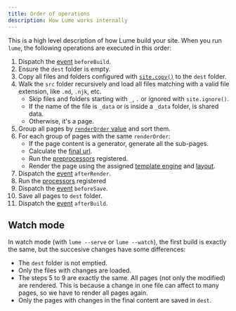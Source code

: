 ```yaml
---
title: Order of operations
description: How Lume works internally
---
```


This is a high level description of how Lume build your site. When you run
`lume`, the following operations are executed in this order:

1. Dispatch the [event](/advanced/events/) `beforeBuild`.
2. Ensure the `dest` folder is empty.
3. Copy all files and folders configured with
   [`site.copy()`](/getting-started/config-file/#copy-static-files) to the
   `dest` folder.
4. Walk the `src` folder recursively and load all files matching with a valid
   file extension, like `.md`, `.njk`, etc.
   - Skip files and folders starting with `_`, `.` or ignored with
     `site.ignore()`.
   - If the name of the file is `_data` or is inside a `_data` folder, is shared
     data.
   - Otherwise, it's a page.
5. Group all pages by [`renderOrder` value](/advanced/render-order/) and sort
   them.
6. For each group of pages with the same `renderOrder`:
   - If the page content is a generator, generate all the sub-pages.
   - Calculate the [final url](/creating-pages/urls/).
   - Run the [preprocessors](/advanced/processors/#preprocess) registered.
   - Render the page using the assigned
     [template engine](/advanced/multiple-template-engines/) and
     [layout](/creating-pages/layouts/).
7. Dispatch the [event](/advanced/events/) `afterRender`.
8. Run the [processors](/advanced/processors/) registered
9. Dispatch the [event](/advanced/events/) `beforeSave`.
10. Save all pages to `dest` folder.
11. Dispatch the [event](/advanced/events/) `afterBuild`.

## Watch mode

In watch mode (with `lume --serve` or `lume --watch`), the first build is
exactly the same, but the succesive changes have some differences:

- The `dest` folder is not emptied.
- Only the files with changes are loaded.
- The steps 5 to 9 are exactly the same. All pages (not only the modified) are
  rendered. This is because a change in one file can affect to many pages, so we
  have to render all pages again.
- Only the pages with changes in the final content are saved in `dest`.
